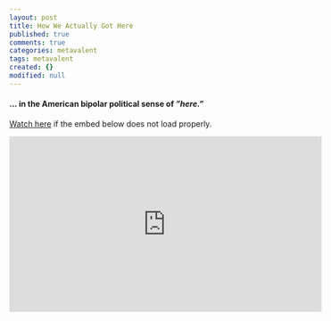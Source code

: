 ```yaml
---
layout: post
title: How We Actually Got Here
published: true
comments: true
categories: metavalent
tags: metavalent
created: {}
modified: null
---
```


#### ... in the American bipolar political sense of *”here.”*

[Watch here](https://youtu.be/WDPl91G72Q4) if the embed below does not load properly.

<div class="embed-container"><iframe loading="lazy" width="560" height="315" src="https://youtu.be/WDPl91G72Q4" title="YouTube video player" frameborder="0" allow="accelerometer; autoplay; clipboard-write; encrypted-media; gyroscope; picture-in-picture" allowfullscreen></iframe></div>
